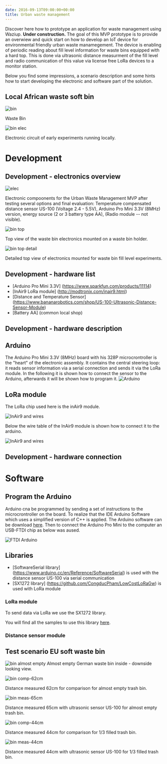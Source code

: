 ```yaml
---
date: 2016-09-13T09:00:00+00:00
title: Urban waste management
---
```


Discover here how to prototype an application for waste management using Waziup. 
**Under construction.**
The goal of this MVP prototype is to provide an overwiew and quick start on how to develop an IoT device for environmental friendly urban waste manamegement. The device is enabling of periodic reading about fill level information for waste bins equipped with a hard top. This is done via ultrasonic distance measurment of the fill level and radio communication of this value via license free LoRa devices to a monitor station. 

Below you find some impressions, a scenario description and some hints how to start developing the electronic and software part of the solution.


## Local African waste soft bin

![bin](/documentation/mvps/waste_images/waste_bin.jpg)

Waste Bin

![bin elec](/documentation/mvps/waste_images/waste_bin_elec.jpg)

Electronic circuit of early experiments running locally.

# Development

## Development - electronics overview

![elec](/documentation/mvps/waste_images/20170208_163157_resized.jpg)

Electronic compoonents for the Urban Waste Management MVP after testing several options and final evaluation: Temperature compensated distance sensor US-100 (Voltage 2.4 - 5.5V), Arduino Pro Mini 3.3V (8MHz) version, energy source (2 or 3 battery type AA), (Radio module -- not visible).

![bin top](/documentation/mvps/waste_images/20170209_115554_resized.jpg)

Top view of the waste bin electronics mounted on a waste bin holder.


![bin top detail](/documentation/mvps/waste_images/20170209_115600_resized.jpg)

Detailed top view of electronics mounted for waste bin fill level experiments.

## Development - hardware list 

- [Arduino Pro Mini 3.3V] (https://www.sparkfun.com/products/11114)
- [InAir9 LoRa module] (http://modtronix.com/inair9.html)
- [Distance and Temperature Sensor] (https://www.bananarobotics.com/shop/US-100-Ultrasonic-Distance-Sensor-Module)
- [Battery AA] (common local shop)
	
## Development - hardware description

## Arduino

The Arduino Pro Mini 3.3V (8MHz) board with his 328P microcrontroller is the "heart" of the electronic assembly. It contains the central steering loop: it reads sensor information via a serial connection and sends it
via the LoRa module. In the following it is shown how to connect the sensor to the Arduino, afterwards it will be shown how to program it. ![Arduino](/images/mvps/water_farming/arduino.JPG)

## LoRa module

 The LoRa chip used here is the inAir9 module.
 
 ![InAir9 and wires](/images/mvps/water_farming/inAir9.jpg)

 Below the wire table of the InAir9 module is shown how to connect it to the arduino.
 
 ![InAir9 and wires](/images/mvps/water_farming/inAir9_table.jpg)
	
	
## Development - hardware connection


# Software

## Program the Arduino

Arduino cna be programmed by sending a set of instructions to the microcrontroller on the board.
To realize that the IDE Arduino Software which uses a simplified version of C++ is applied. The Arduino software can be download [here](https://www.arduino.cc/en/main/software).
Then to connect the Arduino Pro Mini to the computer an USB-FTDI chip as below was aused.

![FTDI Arduino](/images/mvps/water_farming/ftdi_arduino.png)

## Libraries


- [SoftwareSerial library] (https://www.arduino.cc/en/Reference/SoftwareSerial) is used with the distance sensor US-100 via serial communication
- [SX1272 library] (https://github.com/CongducPham/LowCostLoRaGw) is used with LoRa module

### LoRa module

To send data via LoRa we use the SX1272 library.

You will find all the samples to use this library [here](https://github.com/CongducPham/LowCostLoRaGw/tree/master/Arduino).

### Distance sensor module



## Test scenario EU soft waste bin

![bin almost empty](/documentation/mvps/waste_images/20170209_115643_resized.jpg)
Almost empty German waste bin inside - downside looking view.


![bin comp-62cm](/documentation/mvps/waste_images/20170209_115720_resized.jpg)

Distance measured 62cm for comparison for almost empty trash bin.


![bin meas-65cm](/documentation/mvps/waste_images/20170209_115752_resized.jpg)

Distance measured 65cm with ultrasonic sensor US-100 for almost empty trash bin.


![bin comp-44cm](/documentation/mvps/waste_images/20170209_115856_resized.jpg)

Distance measured 44cm for comparison for 1/3 filled trash bin.


![bin meas-44cm](/documentation/mvps/waste_images/20170209_115912_resized.jpg)

Distance measured 44cm with ultrasonic sensor US-100 for 1/3 filled trash bin.









